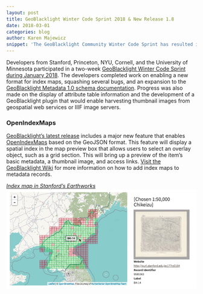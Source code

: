```yaml
---
layout: post
title: GeoBlacklight Winter Code Sprint 2018 & New Release 1.8
date: 2018-03-01
categories: blog
author: Karen Majewicz
snippet: 'The GeoBlacklight Community Winter Code Sprint has resulted in a new release (1.8.0) that includes a new feature for index maps, bug fixes, and improved metadata documentation.'
---
```


Developers from Stanford, Princeton, NYU, Cornell, and the University of Minnesota participated in a two-week [GeoBlacklight Winter Code Sprint during January 2018](https://github.com/geoblacklight/geoblacklight/projects/1).  The developers completed work on enabling a new format for index maps, squashing several bugs, and an expansion to the [GeoBlacklight Metadata 1.0 schema documentation](https://github.com/geoblacklight/geoblacklight/blob/master/schema/geoblacklight-schema.md). Progress was also made on the display of attribute table information and the development of a GeoBlacklight plugin that would enable harvesting thumbnail images from geospatial web services or IIIF image servers.

### OpenIndexMaps
[GeoBlacklight’s latest release](https://github.com/geoblacklight/geoblacklight/releases/tag/v1.8.0) includes a major new feature that enables [OpenIndexMaps](https://openindexmaps.github.io/) based on the GeoJSON format. This feature will display a spatial index in the map preview box that allows users to select an overlay object, such as a grid section. This will bring up a preview of the item’s basic metadata, a thumbnail image, and access links. [Visit the GeoBlacklight Wiki](https://github.com/geoblacklight/geoblacklight/wiki/Adding-index-maps) for more information on how to add index maps to metadata records.

*[Index map in Stanford’s Earthworks](https://earthworks.stanford.edu/catalog/stanford-ts545zc6250)*
![indexMap](/images/indexMap.png)


